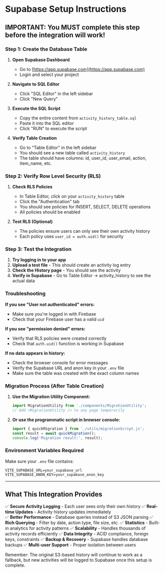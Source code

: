 # Supabase Setup Instructions

## IMPORTANT: You MUST complete this step before the integration will work!

### Step 1: Create the Database Table

1. **Open Supabase Dashboard**
   - Go to [https://app.supabase.com](https://app.supabase.com)
   - Login and select your project

2. **Navigate to SQL Editor**
   - Click "SQL Editor" in the left sidebar
   - Click "New Query"

3. **Execute the SQL Script**
   - Copy the entire content from `activity_history_table.sql`
   - Paste it into the SQL editor
   - Click "RUN" to execute the script

4. **Verify Table Creation**
   - Go to "Table Editor" in the left sidebar
   - You should see a new table called `activity_history`
   - The table should have columns: id, user_id, user_email, action, item_name, etc.

### Step 2: Verify Row Level Security (RLS)

1. **Check RLS Policies**
   - In Table Editor, click on your `activity_history` table
   - Click the "Authentication" tab
   - You should see policies for INSERT, SELECT, DELETE operations
   - All policies should be enabled

2. **Test RLS (Optional)**
   - The policies ensure users can only see their own activity history
   - Each policy uses `user_id = auth.uid()` for security

### Step 3: Test the Integration

1. **Try logging in to your app**
2. **Upload a test file** - This should create an activity log entry
3. **Check the History page** - You should see the activity
4. **Verify in Supabase** - Go to Table Editor → activity_history to see the actual data

### Troubleshooting

**If you see "User not authenticated" errors:**
- Make sure you're logged in with Firebase
- Check that your Firebase user has a valid `uid`

**If you see "permission denied" errors:**
- Verify that RLS policies were created correctly
- Check that `auth.uid()` function is working in Supabase

**If no data appears in history:**
- Check the browser console for error messages
- Verify the Supabase URL and anon key in your `.env` file
- Make sure the table was created with the exact column names

### Migration Process (After Table Creation)

1. **Use the Migration Utility Component:**
   ```jsx
   import MigrationUtility from './components/MigrationUtility';
   // Add <MigrationUtility /> to any page temporarily
   ```

2. **Or use the programmatic script in browser console:**
   ```javascript
   import { quickMigration } from './utils/migrationScript.js';
   const result = await quickMigration();
   console.log('Migration result:', result);
   ```

### Environment Variables Required

Make sure your `.env` file contains:
```
VITE_SUPABASE_URL=your_supabase_url
VITE_SUPABASE_ANON_KEY=your_supabase_anon_key
```

---

## What This Integration Provides

✅ **Secure Activity Logging** - Each user sees only their own history
✅ **Real-time Updates** - Activity history updates immediately  
✅ **Better Performance** - Database queries instead of S3 JSON parsing
✅ **Rich Querying** - Filter by date, action type, file size, etc.
✅ **Statistics** - Built-in analytics for activity patterns
✅ **Scalability** - Handles thousands of activity records efficiently
✅ **Data Integrity** - ACID compliance, foreign keys, constraints
✅ **Backup & Recovery** - Supabase handles database backups
✅ **Multi-user Support** - Proper isolation between users

Remember: The original S3-based history will continue to work as a fallback, but new activities will be logged to Supabase once this setup is complete.